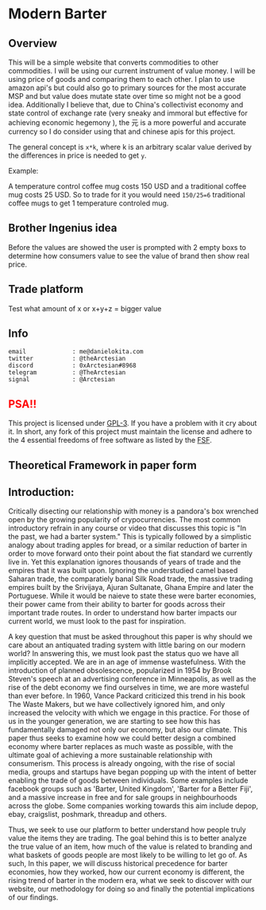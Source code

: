 # Modern Barter

## Overview

This will be a simple website that converts commodities to other commodities. I will be using our current instrument of value money. I will be using price of goods and comparing them to each other. I plan to use amazon api's but could also go to primary sources for the most accurate MSP and but value does mutate state over time so might not be a good idea. Additionally I believe that, due to China's collectivist economy and state control of exchange rate (very sneaky and immoral but effective for achieving economic hegemony ), the 元 is a more powerful and accurate currency so I do consider using that and chinese apis for this project.

The general concept is `x*k`, where k is an arbitrary scalar value derived by the differences in price is needed to get `y`.

Example:

A temperature control coffee mug costs 150 USD and a traditional coffee mug costs 25 USD. So to trade for it you would need `150/25=6` traditional coffee mugs to get 1 temperature controled mug.



## Brother Ingenius idea 
Before the values are showed the user is prompted with 2 empty boxs to determine how consumers value to see the value of brand then show real price. 

## Trade platform 
Test what amount of x or x+y+z = bigger value

## Info

```
email             : me@danielokita.com
twitter           : @theArctesian
discord           : 0xArctesian#8968
telegram          : @TheArctesian
signal            : @Arctesian
```

## <span style="color: red"> PSA!! </span>

This project is licensed under [GPL-3](https://www.gnu.org/licenses/quick-guide-gplv3.html). If you have a problem with it cry about it. In short, any fork of this project must maintain the license and adhere to the 4 essential freedoms of free software as listed by the [FSF](https://www.gnu.org/philosophy/free-sw.en.html).


## Theoretical Framework in paper form

## Introduction:

Critically disecting our relationship with money is a pandora's box wrenched open by the growing popularity of crypocurrencies. The most common introductory refrain in any course or video that discusses this topic is "In the past, we had a barter system." This is typically followed by a simplistic analogy about trading apples for bread, or a similar reduction of barter in order to move forward onto their point about the fiat standard we currently live in. Yet this explanation ignores thousands of years of trade and the empires that it was built upon. Ignoring the understudied camel based Saharan trade, the comparatiely banal Silk Road trade, the massive trading empires built by the Srivijaya, Ajuran Sultanate, Ghana Empire and later the Portuguese. While it would be naieve to state these were barter economies, their power came from their ability to barter for goods across their important trade routes. In order to understand how barter impacts our current world, we must look to the past for inspiration. 

A key question that must be asked throughout this paper is why should we care about an antiquated trading system with little baring on our modern world? In answering this, we must look past the status quo we have all implicitly accepted. We are in an age of immense wastefulness. With the introduction of planned obsolescence, popularized in 1954 by Brook Steven's speech at an advertising conference in Minneapolis, as well as the rise of the debt economy we find ourselves in time, we are more wasteful than ever before. In 1960, Vance Packard criticized this trend in his book The Waste Makers, but we have collectively ignored him, and only increased the velocity with which we engage in this practice. For those of us in the younger generation, we are starting to see how this has fundamentally damaged not only our economy, but also our climate. This paper thus seeks to examine how we could better design a combined economy where barter replaces as much waste as possible, with the ultimate goal of achieving a more sustainable relationship with consumerism. This process is already ongoing, with the rise of social media, groups and startups have began popping up with the intent of better enabling the trade of goods between individuals. Some examples include facebook groups such as 'Barter, United Kingdom', 'Barter for a Better Fiji', and a massive increase in free and for sale groups in neighbourhoods across the globe. Some companies working towards this aim include depop, ebay, craigslist, poshmark, threadup and others. 

Thus, we seek to use our platform to better understand how people truly value the items they are trading. The goal behind this is to better analyze the true value of an item, how much of the value is related to branding and what baskets of goods people are most likely to be willing to let go of. As such, In this paper, we will discuss historical precedence for barter economies, how they worked, how our current economy is different, the rising trend of barter in the modern era, what we seek to discover with our website, our methodology for doing so and finally the potential implications of our findings. 